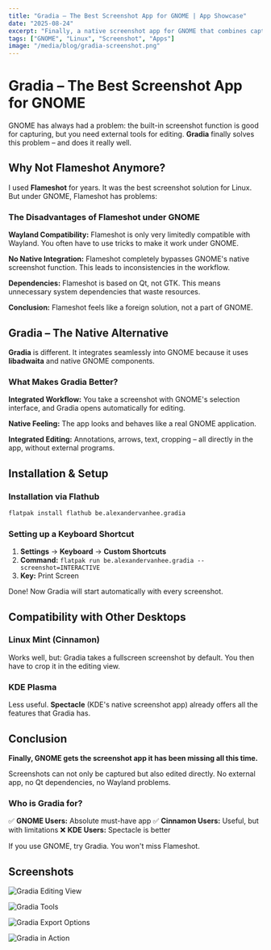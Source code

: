 ```yaml
---
title: "Gradia – The Best Screenshot App for GNOME | App Showcase"
date: "2025-08-24"
excerpt: "Finally, a native screenshot app for GNOME that combines capturing and editing. Gradia solves a long-standing problem of the GNOME desktop."
tags: ["GNOME", "Linux", "Screenshot", "Apps"]
image: "/media/blog/gradia-screenshot.png"
---
```


# Gradia – The Best Screenshot App for GNOME

GNOME has always had a problem: the built-in screenshot function is good for capturing, but you need external tools for editing. **Gradia** finally solves this problem – and does it really well.

## Why Not Flameshot Anymore?

I used **Flameshot** for years. It was the best screenshot solution for Linux. But under GNOME, Flameshot has problems:

### The Disadvantages of Flameshot under GNOME

**Wayland Compatibility:**
Flameshot is only very limitedly compatible with Wayland. You often have to use tricks to make it work under GNOME.

**No Native Integration:**
Flameshot completely bypasses GNOME's native screenshot function. This leads to inconsistencies in the workflow.

**Dependencies:**
Flameshot is based on Qt, not GTK. This means unnecessary system dependencies that waste resources.

**Conclusion:** Flameshot feels like a foreign solution, not a part of GNOME.

## Gradia – The Native Alternative

**Gradia** is different. It integrates seamlessly into GNOME because it uses **libadwaita** and native GNOME components.

### What Makes Gradia Better?

**Integrated Workflow:**
You take a screenshot with GNOME's selection interface, and Gradia opens automatically for editing.

**Native Feeling:**
The app looks and behaves like a real GNOME application.

**Integrated Editing:**
Annotations, arrows, text, cropping – all directly in the app, without external programs.

## Installation & Setup

### Installation via Flathub

```bash
flatpak install flathub be.alexandervanhee.gradia
```

### Setting up a Keyboard Shortcut

1. **Settings** → **Keyboard** → **Custom Shortcuts**
2. **Command:** `flatpak run be.alexandervanhee.gradia --screenshot=INTERACTIVE`
3. **Key:** Print Screen

Done! Now Gradia will start automatically with every screenshot.

## Compatibility with Other Desktops

### Linux Mint (Cinnamon)

Works well, but: Gradia takes a fullscreen screenshot by default. You then have to crop it in the editing view.

### KDE Plasma

Less useful. **Spectacle** (KDE's native screenshot app) already offers all the features that Gradia has.

## Conclusion

**Finally, GNOME gets the screenshot app it has been missing all this time.**

Screenshots can not only be captured but also edited directly. No external app, no Qt dependencies, no Wayland problems.

### Who is Gradia for?

✅ **GNOME Users:** Absolute must-have app
✅ **Cinnamon Users:** Useful, but with limitations
❌ **KDE Users:** Spectacle is better

If you use GNOME, try Gradia. You won't miss Flameshot.

## Screenshots

![Gradia Editing View](/media/blog/gradia-2.webp)

![Gradia Tools](/media/blog/gradia-3.webp)

![Gradia Export Options](/media/blog/gradia-4.webp)

![Gradia in Action](/media/blog/gradia-5.webp)
